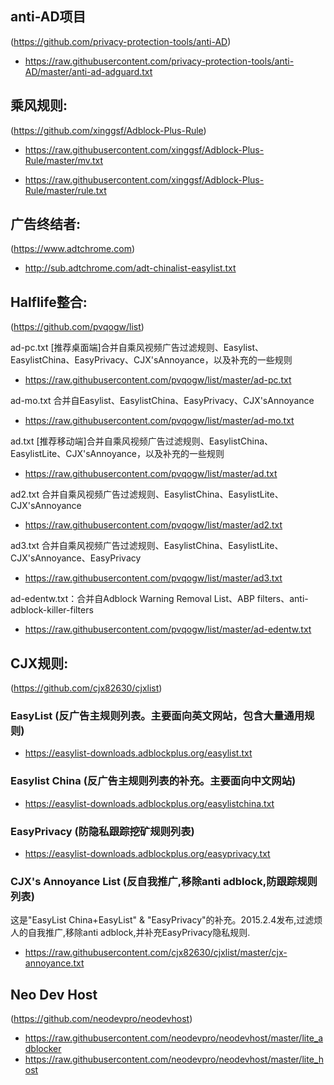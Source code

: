 
## anti-AD项目 
(https://github.com/privacy-protection-tools/anti-AD)

 + https://raw.githubusercontent.com/privacy-protection-tools/anti-AD/master/anti-ad-adguard.txt



## 乘风规则:
(https://github.com/xinggsf/Adblock-Plus-Rule) 

+ https://raw.githubusercontent.com/xinggsf/Adblock-Plus-Rule/master/mv.txt

+ https://raw.githubusercontent.com/xinggsf/Adblock-Plus-Rule/master/rule.txt

## 广告终结者:
(https://www.adtchrome.com)

+ http://sub.adtchrome.com/adt-chinalist-easylist.txt

## Halflife整合:
(https://github.com/pvqogw/list)

ad-pc.txt [推荐桌面端]合并自乘风视频广告过滤规则、Easylist、EasylistChina、EasyPrivacy、CJX'sAnnoyance，以及补充的一些规则
+ https://raw.githubusercontent.com/pvqogw/list/master/ad-pc.txt

ad-mo.txt 合并自Easylist、EasylistChina、EasyPrivacy、CJX'sAnnoyance
+ https://raw.githubusercontent.com/pvqogw/list/master/ad-mo.txt

ad.txt [推荐移动端]合并自乘风视频广告过滤规则、EasylistChina、EasylistLite、CJX'sAnnoyance，以及补充的一些规则
+ https://raw.githubusercontent.com/pvqogw/list/master/ad.txt

ad2.txt 合并自乘风视频广告过滤规则、EasylistChina、EasylistLite、CJX'sAnnoyance
+ https://raw.githubusercontent.com/pvqogw/list/master/ad2.txt

ad3.txt 合并自乘风视频广告过滤规则、EasylistChina、EasylistLite、CJX'sAnnoyance、EasyPrivacy
+ https://raw.githubusercontent.com/pvqogw/list/master/ad3.txt

ad-edentw.txt：合并自Adblock Warning Removal List、ABP filters、anti-adblock-killer-filters
+ https://raw.githubusercontent.com/pvqogw/list/master/ad-edentw.txt

## CJX规则: 
(https://github.com/cjx82630/cjxlist) 

### EasyList (反广告主规则列表。主要面向英文网站，包含大量通用规则)

+ https://easylist-downloads.adblockplus.org/easylist.txt

### Easylist China (反广告主规则列表的补充。主要面向中文网站)

+ https://easylist-downloads.adblockplus.org/easylistchina.txt

### EasyPrivacy (防隐私跟踪挖矿规则列表)

+ https://easylist-downloads.adblockplus.org/easyprivacy.txt

### CJX's Annoyance List (反自我推广,移除anti adblock,防跟踪规则列表)
这是"EasyList China+EasyList" & "EasyPrivacy"的补充。2015.2.4发布,过滤烦人的自我推广,移除anti adblock,并补充EasyPrivacy隐私规则.

+ https://raw.githubusercontent.com/cjx82630/cjxlist/master/cjx-annoyance.txt

## Neo Dev Host 
(https://github.com/neodevpro/neodevhost)

+ https://raw.githubusercontent.com/neodevpro/neodevhost/master/lite_adblocker
+ https://raw.githubusercontent.com/neodevpro/neodevhost/master/lite_host
